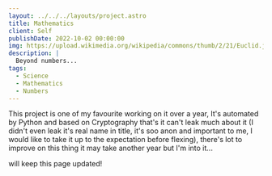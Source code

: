 ```yaml
---
layout: ../../../layouts/project.astro
title: Mathematics
client: Self
publishDate: 2022-10-02 00:00:00
img: https://upload.wikimedia.org/wikipedia/commons/thumb/2/21/Euclid.jpg/330px-Euclid.jpg
description: |
  Beyond numbers...
tags:
  - Science
  - Mathematics
  - Numbers
---
```


This project is one of my favourite working on it over a year, It's automated by Python and based on Cryptography that's it can't leak much about it (I didn't even leak it's real name in title, it's soo anon and important to me, I would like to take it up to the expectation before flexing), there's lot to improve on this thing it may take another year but I'm into it... 

will keep this page updated!
